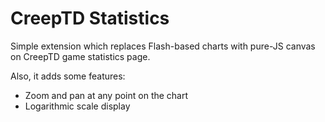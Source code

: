 # CreepTD Statistics

Simple extension which replaces Flash-based charts with pure-JS canvas on CreepTD game statistics page.

Also, it adds some features:

- Zoom and pan at any point on the chart
- Logarithmic scale display